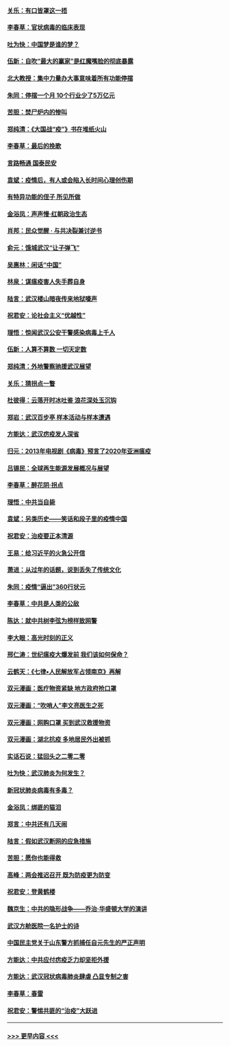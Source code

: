 #### [关乐：有口皆罩这一捂](../pages/nsc993/n11908393.md?t=03021602) 
#### [李春草：官状病毒的临床表现](../pages/nsc993/n11908339.md?t=03021602) 
#### [吐为快：中国梦是谁的梦？](../pages/nsc993/n11906564.md?t=03021602) 
#### [伍新：自吹“最大的赢家”是红魔嘴脸的彻底暴露](../pages/nsc993/n11906407.md?t=03021602) 
#### [北大教授：集中力量办大事意味着所有功能停摆](../pages/nsc993/n11904800.md?t=03021602) 
#### [朱同：停摆一个月 10个行业少了5万亿元](../pages/nsc993/n11904498.md?t=03021602) 
#### [苦胆：焚尸炉内的惨叫](../pages/nsc993/n11904479.md?t=03021602) 
#### [郑纯清：《大国战“疫”》书在堆纸火山](../pages/nsc993/n11904450.md?t=03021602) 
#### [李春草：最后的挽歌](../pages/nsc993/n11904441.md?t=03021602) 
#### [言路畅通 国泰民安](../pages/nsc993/n11904222.md?t=03021602) 
#### [袁斌：疫情后，有人或会陷入长时间心理创伤期](../pages/nsc993/n11901514.md?t=03021602) 
#### [有特异功能的侄子 所见所做](../pages/nsc993/n11901154.md?t=03021602) 
#### [金浴凤：声声慢‧红朝政治生态](../pages/nsc993/n11899553.md?t=03021602) 
#### [肖邦：民众觉醒 · 与共决裂兼讨逆书](../pages/nsc993/n11898435.md?t=03021602) 
#### [俞元：饿城武汉“让子弹飞”](../pages/nsc993/n11898344.md?t=03021602) 
#### [吴惠林：闲话“中国”](../pages/nsc993/n11898182.md?t=03021602) 
#### [林泉：谋瘟疫害人失手葬自身](../pages/nsc993/n11897892.md?t=03021602) 
#### [陆言：武汉楼山暗夜传来地狱嚎声](../pages/nsc993/n11897033.md?t=03021602) 
#### [祝君安：论社会主义“优越性”](../pages/nsc993/n11897005.md?t=03021602) 
#### [理悟：惊闻武汉公安干警感染病毒上千人](../pages/nsc993/n11896947.md?t=03021602) 
#### [伍新：人算不算数 一切天定数](../pages/nsc993/n11893372.md?t=03021602) 
#### [郑纯清：外地警察驰援武汉展望](../pages/nsc993/n11893115.md?t=03021602) 
#### [关乐：猜拐点一瞥](../pages/nsc993/n11893020.md?t=03021602) 
#### [杜彼得：云落开时冰吐鉴 浪花深处玉沉钩](../pages/nsc993/n11892107.md?t=03021602) 
#### [郑岩：武汉百步亭 样本活动与样本遭遇](../pages/nsc993/n11892310.md?t=03021602) 
#### [方能达：武汉疠疫发人深省](../pages/nsc993/n11891376.md?t=03021602) 
#### [归元：2013年电视剧《病毒》预言了2020年亚洲瘟疫](../pages/nsc993/n11891126.md?t=03021602) 
#### [吕锡民：全球再生能源发展概况与展望](../pages/nsc993/n11890613.md?t=03021602) 
#### [李春草：醉花阴·拐点](../pages/nsc993/n11890567.md?t=03021602) 
#### [理悟：中共当自毙](../pages/nsc993/n11890559.md?t=03021602) 
#### [袁斌：另类历史——笑话和段子里的疫情中国](../pages/nsc993/n11889243.md?t=03021602) 
#### [祝君安：治疫要正本清源](../pages/nsc993/n11889085.md?t=03021602) 
#### [王易：给习近平的火急公开信](../pages/nsc993/n11888225.md?t=03021602) 
#### [萧进：从过年的话题，说到丢失了传统文化](../pages/nsc993/n11887732.md?t=03021602) 
#### [朱同：疫情“逼出”360行状元](../pages/nsc993/n11887678.md?t=03021602) 
#### [李春草：中共是人类的公敌](../pages/nsc993/n11887656.md?t=03021602) 
#### [陈达：就中共树李弦为榜样致网警](../pages/nsc993/n11887625.md?t=03021602) 
#### [李大眼：高光时刻的正义](../pages/nsc993/n11887585.md?t=03021602) 
#### [邢仁涛：世纪瘟疫大爆发前 我们该如何保命？](../pages/nsc993/n11887535.md?t=03021602) 
#### [云鹤天：《七律▪人民解放军占领南京》再解](../pages/nsc993/n11887524.md?t=03021602) 
#### [双元漫画：医疗物资紧缺 地方政府抢口罩](../pages/nsc993/n11884744.md?t=03021602) 
#### [双元漫画：“吹哨人”李文亮医生之死](../pages/nsc993/n11884705.md?t=03021602) 
#### [双元漫画：网购口罩 买到武汉救援物资](../pages/nsc993/n11884670.md?t=03021602) 
#### [双元漫画：湖北抗疫 多地居民外出被抓](../pages/nsc993/n11884643.md?t=03021602) 
#### [实话石说：猛回头之二零二零](../pages/nsc993/n11883968.md?t=03021602) 
#### [吐为快：武汉肺炎为何发生？](../pages/nsc993/n11882180.md?t=03021602) 
#### [新冠状肺炎病毒有多毒？](../pages/nsc993/n11881790.md?t=03021602) 
#### [金浴凤：绑匪的猫泪](../pages/nsc993/n11880664.md?t=03021602) 
#### [郑言：中共还有几天闹](../pages/nsc993/n11880645.md?t=03021602) 
#### [陆言：假如武汉断网的应急措施](../pages/nsc993/n11880619.md?t=03021602) 
#### [苦胆：愿你也能得救](../pages/nsc993/n11880601.md?t=03021602) 
#### [高峰：两会推迟召开  既为防疫更为防变](../pages/nsc993/n11879977.md?t=03021602) 
#### [祝君安：登黄鹤楼](../pages/nsc993/n11880583.md?t=03021602) 
#### [魏京生：中共的隐形战争——乔治‧华盛顿大学的演讲](../pages/nsc993/n11879765.md?t=03021602) 
#### [武汉方舱医院一名护士的诗](../pages/nsc993/n11878480.md?t=03021602) 
#### [中国民主党关于山东警方抓捕任自元先生的严正声明](../pages/nsc993/n11877506.md?t=03021602) 
#### [方能达：中共应付疠疫乏力却坚拒外援](../pages/nsc993/n11877497.md?t=03021602) 
#### [方能达：武汉冠状病毒肺炎肆虐 凸显专制之害](../pages/nsc993/n11877475.md?t=03021602) 
#### [李春草：春雷](../pages/nsc993/n11876287.md?t=03021602) 
#### [祝君安：警惕共匪的“治疫”大跃进](../pages/nsc993/n11876084.md?t=03021602) 

----
#### [ >>> 更早内容 <<< ](../indexes/nsc993-earlier.md)
